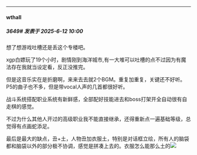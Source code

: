 ﻿
*****

####  wthall  
##### 3649#       发表于 2025-6-12 10:00

想了想游戏吐槽还是丢这个专楼吧。

xgp白嫖玩了19个小时，剧情刚到海洋城市,有一大堆可以吐槽的点不过因为有魔法存在我就当设定看，反正没推完。

但是这音乐实在是折磨啊，来来去去就2个BGM。重复加重复，关键还不好听。P5的曲子也不多，但是带vocal人声的几首都很好听。

战斗系统搭配职业系统有新鲜感，全部配好技能进去和boss打架开全自动很有自走棋的感觉。

不过为什么其他人开过的高级职业我不能直接继承，还得重新点一遍基础等级，总觉得有点画蛇添足。

最后是最大的缺点，丑+土，人物丑加衣服土，特别是对话框立绘，所有人的脑袋都和脑袋以外的部分极不协调，感觉是拼凑上去的。衣服怎么能那么土的<img src="https://static.stage1st.com/image/smiley/face2017/125.png" referrerpolicy="no-referrer">

